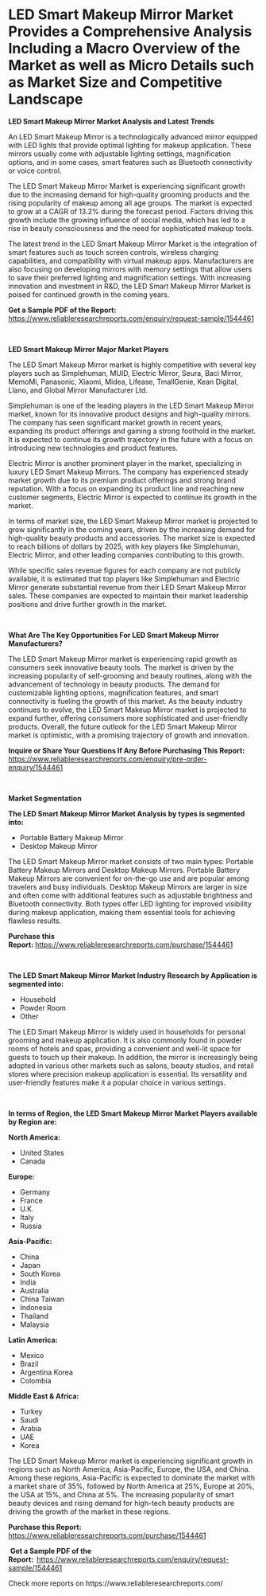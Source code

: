 <p><h1>LED Smart Makeup Mirror Market Provides a Comprehensive Analysis Including a Macro Overview of the Market as well as Micro Details such as Market Size and Competitive Landscape</h1></p><p><strong>LED Smart Makeup Mirror Market Analysis and Latest Trends</strong></p>
<p><p>An LED Smart Makeup Mirror is a technologically advanced mirror equipped with LED lights that provide optimal lighting for makeup application. These mirrors usually come with adjustable lighting settings, magnification options, and in some cases, smart features such as Bluetooth connectivity or voice control.</p><p>The LED Smart Makeup Mirror Market is experiencing significant growth due to the increasing demand for high-quality grooming products and the rising popularity of makeup among all age groups. The market is expected to grow at a CAGR of 13.2% during the forecast period. Factors driving this growth include the growing influence of social media, which has led to a rise in beauty consciousness and the need for sophisticated makeup tools.</p><p>The latest trend in the LED Smart Makeup Mirror Market is the integration of smart features such as touch screen controls, wireless charging capabilities, and compatibility with virtual makeup apps. Manufacturers are also focusing on developing mirrors with memory settings that allow users to save their preferred lighting and magnification settings. With increasing innovation and investment in R&D, the LED Smart Makeup Mirror Market is poised for continued growth in the coming years.</p></p>
<p><strong>Get a Sample PDF of the Report:&nbsp;</strong> <a href="https://www.reliableresearchreports.com/enquiry/request-sample/1544461">https://www.reliableresearchreports.com/enquiry/request-sample/1544461</a></p>
<p>&nbsp;</p>
<p><strong>LED Smart Makeup Mirror Major Market Players</strong></p>
<p><p>The LED Smart Makeup Mirror market is highly competitive with several key players such as Simplehuman, MUID, Electric Mirror, Seura, Baci Mirror, MemoMi, Panasonic, Xiaomi, Midea, Lifease, TmallGenie, Kean Digital, Llano, and Global Mirror Manufacturer Ltd. </p><p>Simplehuman is one of the leading players in the LED Smart Makeup Mirror market, known for its innovative product designs and high-quality mirrors. The company has seen significant market growth in recent years, expanding its product offerings and gaining a strong foothold in the market. It is expected to continue its growth trajectory in the future with a focus on introducing new technologies and product features.</p><p>Electric Mirror is another prominent player in the market, specializing in luxury LED Smart Makeup Mirrors. The company has experienced steady market growth due to its premium product offerings and strong brand reputation. With a focus on expanding its product line and reaching new customer segments, Electric Mirror is expected to continue its growth in the market.</p><p>In terms of market size, the LED Smart Makeup Mirror market is projected to grow significantly in the coming years, driven by the increasing demand for high-quality beauty products and accessories. The market size is expected to reach billions of dollars by 2025, with key players like Simplehuman, Electric Mirror, and other leading companies contributing to this growth.</p><p>While specific sales revenue figures for each company are not publicly available, it is estimated that top players like Simplehuman and Electric Mirror generate substantial revenue from their LED Smart Makeup Mirror sales. These companies are expected to maintain their market leadership positions and drive further growth in the market.</p></p>
<p>&nbsp;</p>
<p><strong>What Are The Key Opportunities For LED Smart Makeup Mirror Manufacturers?</strong></p>
<p><p>The LED Smart Makeup Mirror market is experiencing rapid growth as consumers seek innovative beauty tools. The market is driven by the increasing popularity of self-grooming and beauty routines, along with the advancement of technology in beauty products. The demand for customizable lighting options, magnification features, and smart connectivity is fueling the growth of this market. As the beauty industry continues to evolve, the LED Smart Makeup Mirror market is projected to expand further, offering consumers more sophisticated and user-friendly products. Overall, the future outlook for the LED Smart Makeup Mirror market is optimistic, with a promising trajectory of growth and innovation.</p></p>
<p><strong>Inquire or Share Your Questions If Any Before Purchasing This Report:</strong> <a href="https://www.reliableresearchreports.com/enquiry/pre-order-enquiry/1544461">https://www.reliableresearchreports.com/enquiry/pre-order-enquiry/1544461</a></p>
<p>&nbsp;</p>
<p><strong>Market Segmentation</strong></p>
<p><strong>The LED Smart Makeup Mirror Market Analysis by types is segmented into:</strong></p>
<p><ul><li>Portable Battery Makeup Mirror</li><li>Desktop Makeup Mirror</li></ul></p>
<p><p>The LED Smart Makeup Mirror market consists of two main types: Portable Battery Makeup Mirrors and Desktop Makeup Mirrors. Portable Battery Makeup Mirrors are convenient for on-the-go use and are popular among travelers and busy individuals. Desktop Makeup Mirrors are larger in size and often come with additional features such as adjustable brightness and Bluetooth connectivity. Both types offer LED lighting for improved visibility during makeup application, making them essential tools for achieving flawless results.</p></p>
<p><strong>Purchase this Report:&nbsp;</strong><a href="https://www.reliableresearchreports.com/purchase/1544461">https://www.reliableresearchreports.com/purchase/1544461</a></p>
<p>&nbsp;</p>
<p><strong>The LED Smart Makeup Mirror Market Industry Research by Application is segmented into:</strong></p>
<p><ul><li>Household</li><li>Powder Room</li><li>Other</li></ul></p>
<p><p>The LED Smart Makeup Mirror is widely used in households for personal grooming and makeup application. It is also commonly found in powder rooms of hotels and spas, providing a convenient and well-lit space for guests to touch up their makeup. In addition, the mirror is increasingly being adopted in various other markets such as salons, beauty studios, and retail stores where precision makeup application is essential. Its versatility and user-friendly features make it a popular choice in various settings.</p></p>
<p>&nbsp;</p>
<p><strong>In terms of Region, the LED Smart Makeup Mirror Market Players available by Region are:</strong></p>
<p>
    <p> <strong> North America: </strong>
        <ul>
            <li>United States</li>
            <li>Canada</li>
        </ul>
        </p> 
    <p> <strong> Europe: </strong>
        <ul>
            <li>Germany</li>
            <li>France</li>
            <li>U.K.</li>
            <li>Italy</li>
            <li>Russia</li>
        </ul>
        </p> 
    <p> <strong> Asia-Pacific: </strong>
        <ul>
            <li>China</li>
            <li>Japan</li>
            <li>South Korea</li>
            <li>India</li>
            <li>Australia</li>
            <li>China Taiwan</li>
            <li>Indonesia</li>
            <li>Thailand</li>
            <li>Malaysia</li>
        </ul>
        </p> 
    <p> <strong> Latin America: </strong>
        <ul>
            <li>Mexico</li>
            <li>Brazil</li>
            <li>Argentina Korea</li>
            <li>Colombia</li>
        </ul>
        </p> 
    <p> <strong> Middle East & Africa: </strong>
        <ul>
            <li>Turkey</li>
            <li>Saudi</li>
            <li>Arabia</li>
            <li>UAE</li>
            <li>Korea</li>
        </ul>
    </p>
    </p>
<p><p>The LED Smart Makeup Mirror market is experiencing significant growth in regions such as North America, Asia-Pacific, Europe, the USA, and China. Among these regions, Asia-Pacific is expected to dominate the market with a market share of 35%, followed by North America at 25%, Europe at 20%, the USA at 15%, and China at 5%. The increasing popularity of smart beauty devices and rising demand for high-tech beauty products are driving the growth of the market in these regions.</p></p>
<p><strong>Purchase this Report: </strong><a href="https://www.reliableresearchreports.com/purchase/1544461">https://www.reliableresearchreports.com/purchase/1544461</a></p>
<p>&nbsp;<strong>Get a Sample PDF of the Report:&nbsp;&nbsp;</strong><a href="https://www.reliableresearchreports.com/enquiry/request-sample/1544461">https://www.reliableresearchreports.com/enquiry/request-sample/1544461</a></p>
<p><strong></strong></p>
<p>Check more reports on https://www.reliableresearchreports.com/</p>